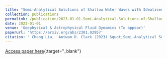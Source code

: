 ```yaml
---
title: "Semi-Analytical Solutions of Shallow Water Waves with Idealised Bottom Topographies"
collection: publications
permalink: /publication/2023-01-01-Semi-Analytical-Solutions-of-Shallow-Water-Waves-with-Idealised-Bottom-Topographies
date: 2023-01-01
venue: 'Geophysical & Astrophysical Fluid Dynamics (To appear)'
paperurl: 'https://arxiv.org/abs/2301.02957'
citation: ' Chang Liu,  Antwan D. Clark (2023) &quot;Semi-Analytical Solutions of Shallow Water Waves with Idealised Bottom Topographies.&quot; <i>Geophysical & Astrophysical Fluid Dynamics (To appear)</i>.'
---
```

[Access paper here](https://arxiv.org/abs/2301.02957){:target="_blank"}
